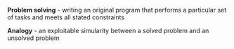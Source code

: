 **Problem solving** - writing an original program that performs a particular set of tasks and meets all stated constraints

**Analogy** - an exploitable simularity between a solved problem and an unsolved problem
